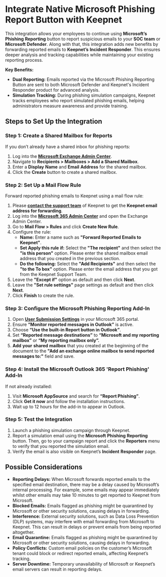 # Integrate Native Microsoft Phishing Report Button with Keepnet

This integration allows your employees to continue using **Microsoft’s** **Phishing** **Reporting** button to report suspicious emails to your **SOC** **team** or **Microsoft** **Defender**. Along with that, this integration adds new benefits by forwarding reported emails to **Keepnet’s** **Incident** **Responder**. This ensures deeper analysis and tracking capabilities while maintaining your existing reporting process.

**Key Benefits:**

* **Dual Reporting:** Emails reported via the Microsoft Phishing Reporting Button are sent to both Microsoft Defender and Keepnet's Incident Responder product for advanced analysis.
* **Simulation Tracking:** During phishing simulation campaigns, Keepnet tracks employees who report simulated phishing emails, helping administrators measure awareness and provide training.

## Steps to Set Up the Integration

### **Step 1: Create a Shared Mailbox for Reports**

If you don’t already have a shared inbox for phishing reports:

1. Log into the [**Microsoft Exchange Admin Center**](https://admin.exchange.microsoft.com).
2. Navigate to **Recipients > Mailboxes > Add a Shared Mailbox**.
3. Enter a **Display** **Name** and **Email** **Address** for the shared mailbox.
4. Click the **Create** button to create a shared mailbox.

### **Step 2: Set Up a Mail Flow Rule**

Forward reported phishing emails to Keepnet using a mail flow rule:

1. Please [**contact the support team**](../../../resources/keepnet-support-help-desk.md) of Keepnet to get the **Keepnet email address for forwarding**.
2. Log into the [**Microsoft 365 Admin Center**](https://admin.exchange.microsoft.com) and open the Exchange Admin Center.
3. Go to **Mail Flow > Rules** and click **Create New Rule**.
4. Configure the rule:
   * **Name:** Enter a name such as **"Forward Reported Emails to Keepnet"**.
   * **Set Apply this rule** **if:**  Select the **"The recipient"** and then select the **"is this person"** option. Please enter the shared mailbox email address that you created in the previous section.
   * **Do the following:** Select the **"Add Recipients"** and then select the **"to the To box"** option. Please enter the email address that you got from the Keepnet Support Team.
5. Leave the **"Except if"** option as default and then click **Next**.
6. Leave the **"Set rule settings"** page settings as default and then click **Next**.
7. Click **Finish** to create the rule.

### **Step 3: Configure the Microsoft Phishing Reporting Add-In**

1. Open [**User Submission Settings**](https://security.microsoft.com/securitysettings/userSubmission) in your Microsoft 365 portal.
2. Ensure **“Monitor reported messages in Outlook”** is active.
3. Choose **“Use the built-in Report button in Outlook”**.
4. Set **“Reported message destinations”** to **“Microsoft and my reporting mailbox”** or **“My reporting mailbox only”.**
5. **Add** **your** **shared** **mailbox** that you created at the beginning of the document to the **"Add an exchange online mailbox to send reported messages to:"** field and save.

### **Step 4:** Install the Microsoft Outlook 365 'Report Phishing' Add-In

If not already installed:

1. Visit **Microsoft AppSource** and search for **“Report Phishing”**.
2. Click **Get it now** and follow the installation instructions.
3. Wait up to 12 hours for the add-in to appear in Outlook.

### **Step 5: Test the Integration**

1. Launch a phishing simulation campaign through Keepnet.
2. Report a simulation email using the **Microsoft** **Phishing** **Reporting** button. Then, go to your campaign report and click the **Reporters** menu to verify that you reported the simulation email.
3. Verify the email is also visible on Keepnet’s **Incident** **Responder** page.

## Possible Considerations

* **Reporting Delays:** When Microsoft forwards reported emails to the specified email destination, there may be a delay caused by Microsoft’s internal processing. For example, some emails may appear immediately whilst other emails may take 10 minutes to get reported to Keepnet from Microsoft.
* **Blocked Emails:** Emails flagged as phishing might be quarantined by Microsoft or other security solutions, causing delays in forwarding.
* **Interference:** External security solutions, such as Data Loss Prevention (DLP) systems, may interfere with email forwarding from Microsoft to Keepnet. This can result in delays or prevent emails from being reported altogether.
* **Email Quarantine:** Emails flagged as phishing might be quarantined by Microsoft or other security solutions, causing delays in forwarding.
* **Policy Conflicts:** Custom email policies on the customer’s Microsoft tenant could block or redirect reported emails, affecting Keepnet’s tracking.
* **Server Downtime:** Temporary unavailability of Microsoft or Keepnet’s email servers can result in reporting delays.

